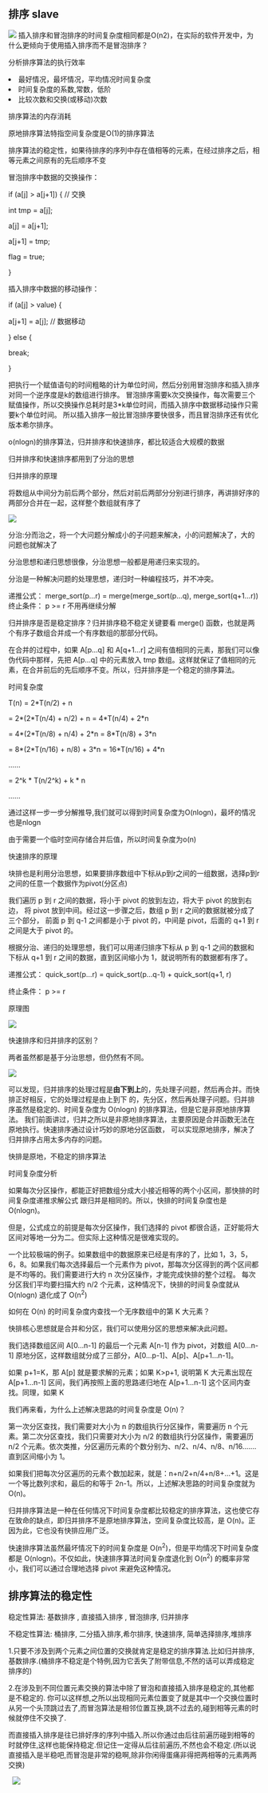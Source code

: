 <h2>排序 slave</h2>
<img src="https://static001.geekbang.org/resource/image/fb/cd/fb8394a588b12ff6695cfd664afb17cd.jpg"/>
插入排序和冒泡排序的时间复杂度相同都是O(n2)，在实际的软件开发中，为什么更倾向于使用插入排序而不是冒泡排序？
<p>分析排序算法的执行效率</p>
<li>最好情况，最坏情况，平均情况时间复杂度</li>
<li>时间复杂度的系数,常数，低阶</li>
<li>比较次数和交换(或移动)次数</li>
<p>排序算法的内存消耗</p>
原地排序算法特指空间复杂度是O(1)的排序算法
<p>排序算法的稳定性，如果待排序的序列中存在值相等的元素，在经过排序之后，相等元素之间原有的先后顺序不变</p>
冒泡排序中数据的交换操作：
<p>  if (a[j] > a[j+1]) { // 交换</p>
<p>  int tmp = a[j];</p>
<p>  a[j] = a[j+1];</p>
<p>   a[j+1] = tmp;</p>
<p>  flag = true;</p>
<p>  }</p>

插入排序中数据的移动操作：
<p>if (a[j] > value) {</p>
<p>  a[j+1] = a[j];  // 数据移动</p>
<p>} else {</p>
<p>  break;</p>
<p>}</p>
把执行一个赋值语句的时间粗略的计为单位时间，然后分别用冒泡排序和插入排序对同一个逆序度是k的数组进行排序。
冒泡排序需要k次交换操作，每次需要三个赋值操作，所以交换操作总耗时是3*k单位时间，而插入排序中数据移动操作只需要k个单位时间。
所以插入排序一般比冒泡排序要快很多，而且冒泡排序还有优化版本希尔排序。
<p>o(nlogn)的排序算法，归并排序和快速排序，都比较适合大规模的数据</p>
<p>归并排序和快速排序都用到了分治的思想</p>
<p>归并排序的原理</p>
<p>将数组从中间分为前后两个部分，然后对前后两部分分别进行排序，再讲排好序的两部分合并在一起，这样整个数组就有序了</p>
<img src="https://static001.geekbang.org/resource/image/db/2b/db7f892d3355ef74da9cd64aa926dc2b.jpg"/>
<p>分治:分而治之，将一个大问题分解成小的子问题来解决，小的问题解决了，大的问题也就解决了</p>
分治思想和递归思想很像，分治思想一般都是用递归来实现的。
<p>分治是一种解决问题的处理思想，递归时一种编程技巧，并不冲突。</p>
<p>
递推公式：
merge_sort(p…r) = merge(merge_sort(p…q), merge_sort(q+1…r))
终止条件：
p >= r 不用再继续分解
</p>
<p>归并排序是否是稳定排序？归并排序稳不稳定关键要看 merge() 函数，也就是两个有序子数组合并成一个有序数组的那部分代码。</p>
<p>在合并的过程中，如果 A[p…q] 和 A[q+1…r] 之间有值相同的元素，那我们可以像伪代码中那样，先把 A[p…q] 中的元素放入 tmp 数组。这样就保证了值相同的元素，在合并前后的先后顺序不变。所以，归并排序是一个稳定的排序算法。</p>
<p>时间复杂度</p>
<p>   T(n) = 2*T(n/2) + n</p> 
 <p>      = 2*(2*T(n/4) + n/2) + n = 4*T(n/4) + 2*n</p> 
 <p>      = 4*(2*T(n/8) + n/4) + 2*n = 8*T(n/8) + 3*n</p> 
 <p>      = 8*(2*T(n/16) + n/8) + 3*n = 16*T(n/16) + 4*n</p> 
 <p>      ......</p> 
 <p>      = 2^k * T(n/2^k) + k * n</p> 
 <p>      ......</p> 
 <p>通过这样一步一步分解推导,我们就可以得到时间复杂度为O(nlogn)，最坏的情况也是nlogn</p>
 <p>由于需要一个临时空间存储合并后值，所以时间复杂度为o(n)</p>
 <p>快速排序的原理</p>
 <p>块排也是利用分治思想，如果要排序数组中下标从p到r之间的一组数据，选择p到r之间的任意一个数据作为pivot(分区点)</p>
<p>我们遍历 p 到 r 之间的数据，将小于 pivot 的放到左边，将大于 pivot 的放到右边，
将 pivot 放到中间。经过这一步骤之后，数组 p 到 r 之间的数据就被分成了三个部分，
前面 p 到 q-1 之间都是小于 pivot 的，中间是 pivot，后面的 q+1 到 r 之间是大于 pivot 的。
</p>
<p>根据分治、递归的处理思想，我们可以用递归排序下标从 p 到 q-1 之间的数据和下标从 q+1 到 r 之间的数据，直到区间缩小为 1，就说明所有的数据都有序了。</p>

</p>
递推公式：
quick_sort(p…r) = quick_sort(p…q-1) + quick_sort(q+1, r)

终止条件：
p >= r
</p>
<p>原理图</p>
<img src="https://static001.geekbang.org/resource/image/08/e7/086002d67995e4769473b3f50dd96de7.jpg"/>

<p>快速排序和归并排序的区别？</p>
两者虽然都是基于分治思想，但仍然有不同。
<p>
<img src="https://static001.geekbang.org/resource/image/aa/05/aa03ae570dace416127c9ccf9db8ac05.jpg"/>
</p>
<p>可以发现，归并排序的处理过程是<strong>由下到上</strong>的，先处理子问题，然后再合并。而快排正好相反，它的处理过程是由上到下
的，先分区，然后再处理子问题。归并排序虽然是稳定的、时间复杂度为 O(nlogn) 的排序算法，但是它是非原地排序算法。
我们前面讲过，归并之所以是非原地排序算法，主要原因是合并函数无法在原地执行。快速排序通过设计巧妙的原地分区函数，
可以实现原地排序，解决了归并排序占用太多内存的问题。
</p>
<p>快排是原地，不稳定的排序算法</p>
<p>时间复杂度分析</p>
如果每次分区操作，都能正好把数组分成大小接近相等的两个小区间，那快排的时间复杂度递推求解公式
跟归并是相同的。所以，快排的时间复杂度也是 O(nlogn)。
<p>但是，公式成立的前提是每次分区操作，我们选择的 pivot 都很合适，正好能将大区间对等地一分为二。但实际上这种情况是很难实现的。</p>
一个比较极端的例子。如果数组中的数据原来已经是有序的了，比如 1，3，5，6，8。如果我们每次选择最后一个元素作为 pivot，那每次分区得到的两个区间都是不均等的。我们需要进行大约 n 次分区操作，才能完成快排的整个过程。
每次分区我们平均要扫描大约 n/2 个元素，这种情况下，快排的时间复杂度就从 O(nlogn) 退化成了 O(n<sup>2</sup>)

<p>如何在 O(n) 的时间复杂度内查找一个无序数组中的第 K 大元素？</p>
快排核心思想就是合并和分区，我们可以使用分区的思想来解决此问题。
<p>我们选择数组区间 A[0…n-1] 的最后一个元素 A[n-1] 作为 pivot，对数组 A[0…n-1] 原地分区，这样数组就分成了三部分，A[0…p-1]、A[p]、A[p+1…n-1]。</p>
<p>如果 p+1=K，那 A[p] 就是要求解的元素；如果 K>p+1, 说明第 K 大元素出现在 A[p+1…n-1] 区间，我们再按照上面的思路递归地在 A[p+1…n-1] 这个区间内查找。同理，如果 K<p+1，那我们就在 A[0…p-1] 区间查找。</p>
<p>我们再来看，为什么上述解决思路的时间复杂度是 O(n)？</p>
<p>第一次分区查找，我们需要对大小为 n 的数组执行分区操作，需要遍历 n 个元素。第二次分区查找，我们只需要对大小为 n/2 的数组执行分区操作，需要遍历 n/2 个元素。依次类推，分区遍历元素的个数分别为、n/2、n/4、n/8、n/16.……直到区间缩小为 1。</p>
<p>如果我们把每次分区遍历的元素个数加起来，就是：n+n/2+n/4+n/8+…+1。这是一个等比数列求和，最后的和等于 2n-1。所以，上述解决思路的时间复杂度就为 O(n)。</p>
<p>归并排序算法是一种在任何情况下时间复杂度都比较稳定的排序算法，这也使它存在致命的缺点，即归并排序不是原地排序算法，空间复杂度比较高，是 O(n)。正因为此，它也没有快排应用广泛。</p>
<p>快速排序算法虽然最坏情况下的时间复杂度是 O(n<sup>2</sup>)，但是平均情况下时间复杂度都是 O(nlogn)。不仅如此，快速排序算法时间复杂度退化到 O(n<sup>2</sup>) 的概率非常小，我们可以通过合理地选择 pivot 来避免这种情况。</p>


<h2>排序算法的稳定性</h2>
<p>稳定性算法:   基数排序 , 直接插入排序 , 冒泡排序, 归并排序</p>
<p>不稳定性算法: 桶排序,    二分插入排序,希尔排序, 快速排序,   简单选择排序,堆排序</p>
1.只要不涉及到两个元素之间位置的交换就肯定是稳定的排序算法.比如归并排序,基数排序.(桶排序不稳定是个特例,因为它丢失了附带信息,不然的话可以弄成稳定排序的)

2.在涉及到不同位置元素交换的算法中除了冒泡和直接插入排序是稳定的,其他都是不稳定的.
你可以这样想,之所以出现相同元素位置变了就是其中一个交换位置时从另一个头顶跳过去了,而冒泡算法是相邻位置互换,跳不过去的,碰到相等元素的时候就停住不交换了.

而直接插入排序是往已排好序的序列中插入.所以你通过由后往前遍历碰到相等的时就停住,这样也能保持稳定.但记住一定得从后往前遍历,不然也会不稳定.(所以说直接插入是半稳吧,而冒泡是非常的稳啊,除非你闲得蛋痛非得把两相等的元素两两交换)

 
<img src="https://static001.geekbang.org/resource/image/1f/fd/1f6ef7e0a5365d6e9d68f0ccc71755fd.jpg"/>
